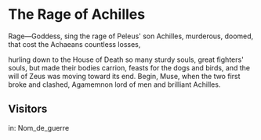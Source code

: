 # The Rage of Achilles

Rage—Goddess, sing the rage of Peleus' son Achilles,
murderous, doomed, that cost the Achaeans countless losses,

hurling down to the House of Death so many sturdy souls,
great fighters' souls, but made their bodies carrion,
feasts for the dogs and birds,
and the will of Zeus was moving toward its end.
Begin, Muse, when the two first broke and clashed,
Agamemnon lord of men and brilliant Achilles.

## Visitors
in: Nom_de_guerre

